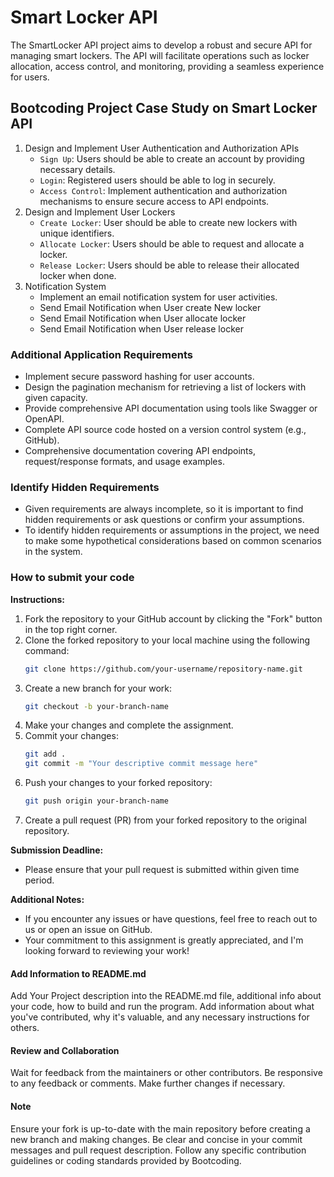 # Smart Locker API
The SmartLocker API project aims to develop a robust and secure API for managing smart lockers. The API will facilitate operations such as locker allocation, access control, and monitoring, providing a seamless experience for users.

## Bootcoding Project Case Study on Smart Locker API

1. Design and Implement User Authentication and Authorization APIs
   - `Sign Up`:
   Users should be able to create an account by providing necessary details.
   - `Login`:
   Registered users should be able to log in securely.
   - `Access Control`:
   Implement authentication and authorization mechanisms to ensure secure access to API endpoints.
2. Design and Implement User Lockers
   - `Create Locker`:
   User should be able to create new lockers with unique identifiers.
   - `Allocate Locker`:
   Users should be able to request and allocate a locker.
   - `Release Locker`:
   Users should be able to release their allocated locker when done.
3. Notification System
   - Implement an email notification system for user activities.
   - Send Email Notification when User create New locker
   - Send Email Notification when User allocate locker
   - Send Email Notification when User release locker

### Additional Application Requirements
- Implement secure password hashing for user accounts.
- Design the pagination mechanism for retrieving a list of lockers with given capacity.
- Provide comprehensive API documentation using tools like Swagger or OpenAPI. 
- Complete API source code hosted on a version control system (e.g., GitHub).
- Comprehensive documentation covering API endpoints, request/response formats, and usage examples.

### Identify Hidden Requirements
- Given requirements are always incomplete, so it is important to find hidden requirements or ask questions or confirm your assumptions.
- To identify hidden requirements or assumptions in the project, we need to make some hypothetical considerations based on common scenarios in the system.

### How to submit your code

**Instructions:**
1. Fork the repository to your GitHub account by clicking the "Fork" button in the top right corner.
2. Clone the forked repository to your local machine using the following command:
   ```bash
   git clone https://github.com/your-username/repository-name.git
   ```
3. Create a new branch for your work:
   ```bash
   git checkout -b your-branch-name
   ```
4. Make your changes and complete the assignment.
5. Commit your changes:
   ```bash
   git add .
   git commit -m "Your descriptive commit message here"
   ```
6. Push your changes to your forked repository:
   ```bash
   git push origin your-branch-name
   ```
7. Create a pull request (PR) from your forked repository to the original repository.

**Submission Deadline:**
- Please ensure that your pull request is submitted within given time period.

**Additional Notes:**
- If you encounter any issues or have questions, feel free to reach out to us or open an issue on GitHub.
- Your commitment to this assignment is greatly appreciated, and I'm looking forward to reviewing your work!

#### Add Information to README.md
Add Your Project description into the README.md file, additional info about your code, how to build and run the program.
Add information about what you've contributed, why it's valuable, and any necessary instructions for others.

#### Review and Collaboration
Wait for feedback from the maintainers or other contributors.
Be responsive to any feedback or comments.
Make further changes if necessary.


#### Note
Ensure your fork is up-to-date with the main repository before creating a new branch and making changes.
Be clear and concise in your commit messages and pull request description.
Follow any specific contribution guidelines or coding standards provided by Bootcoding.

